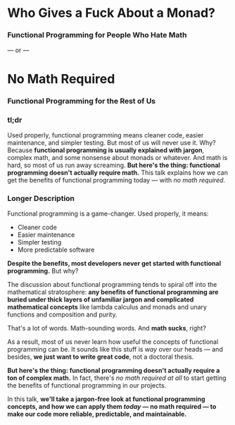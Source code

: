 # Who Gives a Fuck About a Monad?
### Functional Programming for People Who Hate Math

— or —

# No Math Required
### Functional Programming for the Rest of Us

### tl;dr

Used properly, functional programming means cleaner code, easier maintenance, and simpler testing. But most of us will never use it. Why? Because **functional programming is usually explained with jargon**, complex math, and some nonsense about monads or whatever. And math is hard, so most of us run away screaming. **But here's the thing: functional programming doesn't actually require math.** This talk explains how we can get the benefits of functional programming today — with _no math required_.

### Longer Description

Functional programming is a game-changer. Used properly, it means:

- Cleaner code
- Easier maintenance
- Simpler testing
- More predictable software

**Despite the benefits, most developers never get started with functional programming.** But why?

The discussion about functional programming tends to spiral off into the mathematical stratosphere: **any benefits of functional programming are buried under thick layers of unfamiliar jargon and complicated mathematical concepts** like lambda calculus and monads and unary functions and composition and purity.

That's a lot of words. Math-sounding words. And **math sucks**, right?

As a result, most of us never learn how useful the concepts of functional programming can be. It sounds like this stuff is _way_ over our heads — and besides, **we just want to write great code**, not a doctoral thesis.

**But here's the thing: functional programming doesn't actually require a ton of complex math.** In fact, there's _no math required at all_ to start getting the benefits of functional programming in our projects.

In this talk, **we'll take a jargon-free look at functional programming concepts, and how we can apply them _today_ — no math required — to make our code more reliable, predictable, and maintainable.**

